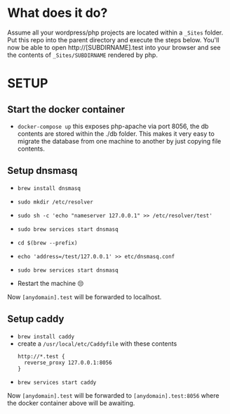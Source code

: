 # What does it do?

Assume all your wordpress/php projects are located within a `_Sites` folder.
Put this repo into the parent directory and execute the steps below. You'll now be able to open http://[SUBDIRNAME].test into your browser and see the contents of `_Sites/SUBDIRNAME` rendered by php.

# SETUP

## Start the docker container

- `docker-compose up`
  this exposes php-apache via port 8056, the db contents are stored within the ./db folder. This makes it very easy to migrate the database from one machine to another by just copying file contents.

## Setup dnsmasq

- `brew install dnsmasq`
- `sudo mkdir /etc/resolver`
- `sudo sh -c 'echo "nameserver 127.0.0.1" >> /etc/resolver/test'`
- `sudo brew services start dnsmasq`
- `cd $(brew --prefix)`
- `echo 'address=/test/127.0.0.1' >> etc/dnsmasq.conf`
- `sudo brew services start dnsmasq`

- Restart the machine 😒

Now `[anydomain].test` will be forwarded to localhost.

## Setup caddy

- `brew install caddy`
- create a `/usr/local/etc/Caddyfile` with these contents
  ```
  http://*.test {
    reverse_proxy 127.0.0.1:8056
  }
  ```
- `brew services start caddy`

Now `[anydomain].test` will be forwarded to `[anydomain].test:8056` where the docker container above will be awaiting.
